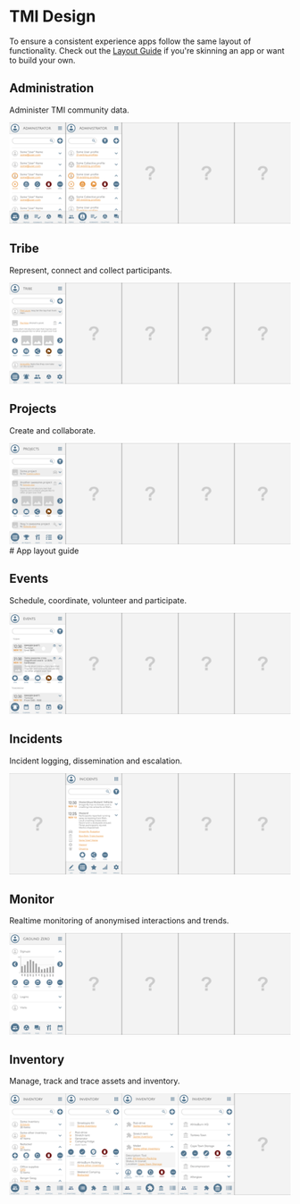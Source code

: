 # TMI Design

To ensure a consistent experience apps follow the same layout of 
functionality. Check out the [Layout Guide](./layout-guide.md) if you're
skinning an app or want to build your own.


## Administration

Administer TMI community data.

![Wireframes](./svg/Administration-Wireframes.svg)


## Tribe

Represent, connect and collect participants.

![Wireframes](./svg/Tribe-Wireframes.svg)


## Projects

Create and collaborate.

![Wireframes](./svg/Projects-Wireframes.svg)# App layout guide


## Events

Schedule, coordinate, volunteer and participate.

![Wireframes](./svg/Event-Wireframes.svg)


## Incidents

Incident logging, dissemination and escalation.

![Wireframes](./svg/Incidents-Wireframes.svg)


## Monitor

Realtime monitoring of anonymised interactions and trends.

![Wireframes](./svg/Ground-Zero-Wireframes.svg)


## Inventory

Manage, track and trace assets and inventory.

![Inventory wireframes](./svg/Inventory-Wireframes.svg)
